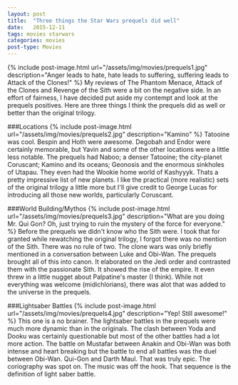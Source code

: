 ```yaml
---
layout: post
title:  "Three things the Star Wars prequels did well"
date:   2015-12-11
tags: movies starwars
categories: movies
post-type: Movies
---
```

{% include post-image.html url="/assets/img/movies/prequels1.jpg" description="Anger leads to hate, hate leads to suffering, suffering leads to Attack of the Clones!" %}
My reviews of The Phantom Menace, Attack of the Clones and Revenge of the Sith were a bit on the negative side. In an effort of fairness, I have decided put aside my contempt and look at the prequels positives. Here are three things I think the prequels did as well or better than the original trilogy.

###Locations
{% include post-image.html url="/assets/img/movies/prequels2.jpg" description="Kamino" %}
Tatooine was cool. Bespin and Hoth were awesome. Degobah and Endor were certainly memorable, but Yavin and some of the other locations were a little less notable. The prequels had Naboo; a denser Tatooine; the city-planet Coruscant; Kamino and its oceans; Geonosis and the enormous sinkholes of Utapau. They even had the Wookie home world of Kashyyyk. Thats a pretty impressive list of new planets. I like the practical (more realistic) sets of the original trilogy a little more but I'll give credit to George Lucas for introducing all those new worlds, particularly Coruscant.

###World Building/Mythos
{% include post-image.html url="/assets/img/movies/prequels3.jpg" description="What are you doing Mr. Qui Gon? Oh, just trying to ruin the mystery of the force for everyone." %}
Before the prequels we didn't know who the Sith were. I took that for granted while rewatching the original trilogy, I forgot there was no mention of the Sith. There was no rule of two. The clone wars was only briefly mentioned in a conversation between Luke and Obi-Wan. The prequels brought all of this into canon. It elaborated on the Jedi order and contrasted them with the passionate Sith. It showed the rise of the empire. It even threw in a little nugget about Palpatine's master (I think). While not everything was welcome (midichlorians), there was alot that was added to the universe in the prequels.

###Lightsaber Battles
{% include post-image.html url="/assets/img/movies/prequels4.jpg" description="Yep! Still awesome!" %}
This one is a no brainer. The lightsaber battles in the prequels were much more dynamic than in the originals. The clash between Yoda and Dooku was certainly questionable but most of the other battles had a lot more action. The battle on Mustafar between Anakin and Obi-Wan was both intense and heart breaking but the battle to end all battles was the duel between Obi-Wan. Qui-Gon and Darth Maul. That was truly epic. The coriography was spot on. The music was off the hook. That sequence is the definition of light saber battle.
